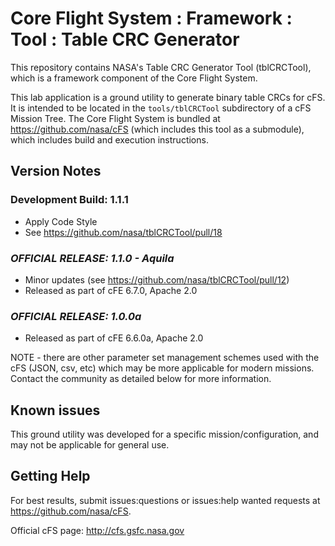 # Core Flight System : Framework : Tool : Table CRC Generator

This repository contains NASA's Table CRC Generator Tool (tblCRCTool), which is a framework component of the Core Flight System.

This lab application is a ground utility to generate binary table CRCs for cFS. It is intended to be located in the `tools/tblCRCTool` subdirectory of a cFS Mission Tree.  The Core Flight System is bundled at https://github.com/nasa/cFS (which includes this tool as a submodule), which includes build and execution instructions.

## Version Notes

### Development Build: 1.1.1

- Apply Code Style
- See <https://github.com/nasa/tblCRCTool/pull/18>

### **_OFFICIAL RELEASE: 1.1.0 - Aquila_**

- Minor updates (see https://github.com/nasa/tblCRCTool/pull/12)
- Released as part of cFE 6.7.0, Apache 2.0

### **_OFFICIAL RELEASE: 1.0.0a_**

- Released as part of cFE 6.6.0a, Apache 2.0

NOTE - there are other parameter set management schemes used with the cFS (JSON, csv, etc) which may be more applicable for modern missions.  Contact the community as detailed below for more information.

## Known issues

This ground utility was developed for a specific mission/configuration, and may not be applicable for general use.

## Getting Help

For best results, submit issues:questions or issues:help wanted requests at https://github.com/nasa/cFS.

Official cFS page: http://cfs.gsfc.nasa.gov

